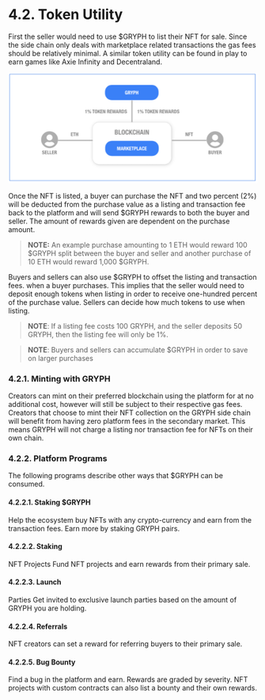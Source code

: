 # 4.2. Token Utility

First the seller would need to use $GRYPH to list their NFT for sale. Since the side chain only deals with marketplace related transactions the gas fees should be relatively minimal. A similar token utility can be found in play to earn games like Axie Infinity and Decentraland.

![](<../.gitbook/assets/image (21).png>)

Once the NFT is listed, a buyer can purchase the NFT and two percent (2%) will be deducted from the purchase value as a listing and transaction fee back to the platform and will send $GRYPH rewards to both the buyer and seller. The amount of rewards given are dependent on the purchase amount.

> **NOTE:** An example purchase amounting to 1 ETH would reward 100 $GRYPH split between the buyer and seller and another purchase of 10 ETH would reward 1,000 $GRYPH.

Buyers and sellers can also use $GRYPH to offset the listing and transaction fees. when a buyer purchases. This implies that the seller would need to deposit enough tokens when listing in order to receive one-hundred percent of the purchase value. Sellers can decide how much tokens to use when listing.

> **NOTE**: If a listing fee costs 100 GRYPH, and the seller deposits 50 GRYPH, then the listing fee will only be 1%.

> **NOTE**: Buyers and sellers can accumulate $GRYPH in order to save on larger purchases

### 4.2.1. Minting with GRYPH

Creators can mint on their preferred blockchain using the platform for at no additional cost, however will still be subject to their respective gas fees. Creators that choose to mint their NFT collection on the GRYPH side chain will benefit from having zero platform fees in the secondary market. This means GRYPH will not charge a listing nor transaction fee for NFTs on their own chain.

### 4.2.2. Platform Programs

The following programs describe other ways that $GRYPH can be consumed.

#### 4.2.2.1. Staking $GRYPH

Help the ecosystem buy NFTs with any crypto-currency and earn from the transaction fees. Earn more by staking GRYPH pairs.

#### 4.2.2.2. Staking

NFT Projects Fund NFT projects and earn rewards from their primary sale.

#### 4.2.2.3. Launch

Parties Get invited to exclusive launch parties based on the amount of GRYPH you are holding.

#### 4.2.2.4. Referrals

NFT creators can set a reward for referring buyers to their primary sale.

#### 4.2.2.5. Bug Bounty

Find a bug in the platform and earn. Rewards are graded by severity. NFT projects with custom contracts can also list a bounty and their own rewards.
